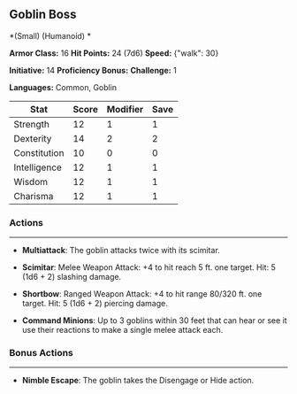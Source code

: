 ## Goblin Boss
*(Small) (Humanoid) *

**Armor Class:** 16
**Hit Points:** 24 (7d6)
**Speed:** {"walk": 30}

**Initiative:** 14
**Proficiency Bonus:**
**Challenge:** 1

**Languages:** Common, Goblin



| Stat | Score | Modifier | Save |
| ---- | ---- | ---- | ---- |
| Strength | 12 | 1 | 1 |
| Dexterity | 14 | 2 | 2 |
| Constitution | 10 | 0 | 0 |
| Intelligence | 12 | 1 | 1 |
| Wisdom | 12 | 1 | 1 |
| Charisma | 12 | 1 | 1 |

### Actions
 --- 
- **Multiattack**: The goblin attacks twice with its scimitar.

- **Scimitar**: Melee Weapon Attack: +4 to hit  reach 5 ft.  one target. Hit: 5 (1d6 + 2) slashing damage.

- **Shortbow**: Ranged Weapon Attack: +4 to hit  range 80/320 ft.  one target. Hit: 5 (1d6 + 2) piercing damage.

- **Command Minions**: Up to 3 goblins within 30 feet that can hear or see it use their reactions to make a single melee attack each.

### Bonus Actions
 --- 
- **Nimble Escape**: The goblin takes the Disengage or Hide action.

